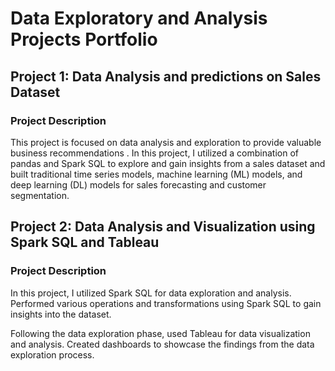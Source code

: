# Data Exploratory and Analysis Projects Portfolio

## Project 1: Data Analysis and predictions on Sales Dataset

### Project Description
This project is focused on data analysis and exploration to provide valuable business recommendations . In this project, I utilized a combination of pandas and Spark SQL to explore and gain insights from a sales dataset and built traditional time series models, machine learning (ML) models, and deep learning (DL) models for sales forecasting and customer segmentation.

## Project 2: Data Analysis and Visualization using Spark SQL and Tableau

### Project Description
In this project, I utilized Spark SQL for data exploration and analysis. Performed various operations and transformations using Spark SQL to gain insights into the dataset.

Following the data exploration phase, used Tableau for data visualization and analysis. Created dashboards to showcase the findings from the data exploration process.
